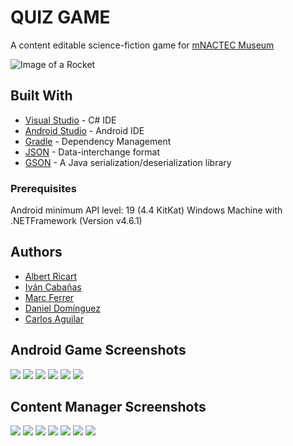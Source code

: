 # QUIZ GAME

A content editable science-fiction game for [mNACTEC Museum](https://mnactec.cat/en)

![Image of a Rocket](https://raw.githubusercontent.com/Marc-Ferrer-Castillo/ABP/master/App%20Escritorio/UI/Imagenes/rocket.png)


## Built With

* [Visual Studio](https://visualstudio.microsoft.com/) - C# IDE
* [Android Studio](https://developer.android.com/studio) - Android IDE
* [Gradle](https://gradle.org/) - Dependency Management
* [JSON](http://www.json.org/) - Data-interchange format 
* [GSON](https://github.com/google/gson) - A Java serialization/deserialization library
 
### Prerequisites

Android minimum API level: 19 (4.4 KitKat)
Windows Machine with .NETFramework (Version v4.6.1)

## Authors

* [Albert Ricart](https://github.com/albertricart)
* [Iván Cabañas](https://github.com/ivancg86)
* [Marc Ferrer](https://github.com/ivancg86)
* [Daniel Domínguez](https://github.com/danieldodi)
* [Carlos Aguilar](https://github.com/aguilar3061)

## Android Game Screenshots

![](https://github.com/Marc-Ferrer-Castillo/ABP/blob/master/Recursos/Screenshots/lenguaje.PNG)
![](https://github.com/Marc-Ferrer-Castillo/ABP/blob/master/Recursos/Screenshots/dificultad.PNG)
![](https://github.com/Marc-Ferrer-Castillo/ABP/blob/master/Recursos/Screenshots/Narrador.PNG)
![](https://github.com/Marc-Ferrer-Castillo/ABP/blob/master/Recursos/Screenshots/juego.PNG)
![](https://github.com/Marc-Ferrer-Castillo/ABP/blob/master/Recursos/Screenshots/acierto.PNG)
![](https://github.com/Marc-Ferrer-Castillo/ABP/blob/master/Recursos/Screenshots/final.PNG)

## Content Manager Screenshots

![](https://github.com/Marc-Ferrer-Castillo/ABP/blob/master/Recursos/Screenshots/menuprincipal.PNG)
![](https://github.com/Marc-Ferrer-Castillo/ABP/blob/master/Recursos/Screenshots/menuprincipalcat.PNG)
![](https://github.com/Marc-Ferrer-Castillo/ABP/blob/master/Recursos/Screenshots/gestorcontingut.PNGG)
![](https://github.com/Marc-Ferrer-Castillo/ABP/blob/master/Recursos/Screenshots/gestorpreguntas.PNG)
![](https://github.com/Marc-Ferrer-Castillo/ABP/blob/master/Recursos/Screenshots/help.PNG)
![](https://github.com/Marc-Ferrer-Castillo/ABP/blob/master/Recursos/Screenshots/gestorpjsvacio.PNG)
![](https://github.com/Marc-Ferrer-Castillo/ABP/blob/master/Recursos/Screenshots/gestorpjs.PNG)
